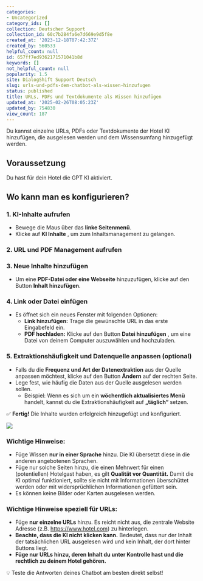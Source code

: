 ```yaml
---
categories:
- Uncategorized
category_ids: []
collection: Deutscher Support
collection_id: 60c7b284fa6e7d669e9d5f8e
created_at: '2023-12-18T07:42:37Z'
created_by: 560533
helpful_count: null
id: 657ff7ed9362171571041b8d
keywords: []
not_helpful_count: null
popularity: 1.5
site: DialogShift Support Deutsch
slug: urls-und-pdfs-dem-chatbot-als-wissen-hinzufugen
status: published
title: URLs, PDFs und Textdokumente als Wissen hinzufügen
updated_at: '2025-02-26T08:05:23Z'
updated_by: 754830
view_count: 187
---
```


Du kannst einzelne URLs, PDFs oder Textdokumente der Hotel KI hinzufügen, die ausgelesen werden und dem Wissensumfang hinzugefügt werden.

## Voraussetzung

Du hast für dein Hotel die GPT KI aktiviert.

## Wo kann man es konfigurieren?

###  **1\. KI-Inhalte aufrufen**

  * Bewege die Maus über das **linke Seitenmenü**.
  * Klicke auf **KI Inhalte** , um zum Inhaltsmanagement zu gelangen.



###  **2\. URL und PDF Management aufrufen**

###  **3\. Neue Inhalte hinzufügen**

  * Um eine **PDF-Datei oder eine Webseite** hinzuzufügen, klicke auf den Button **Inhalt hinzufügen**.



###  **4\. Link oder Datei einfügen**

  * Es öffnet sich ein neues Fenster mit folgenden Optionen:
    *  **Link hinzufügen:** Trage die gewünschte URL in das erste Eingabefeld ein.
    *  **PDF hochladen:** Klicke auf den Button **Datei hinzufügen** , um eine Datei von deinem Computer auszuwählen und hochzuladen.



###  **5\. Extraktionshäufigkeit und Datenquelle anpassen (optional)**

  * Falls du die **Frequenz und Art der Datenextraktion** aus der Quelle anpassen möchtest, klicke auf den Button **Ändern** auf der rechten Seite.
  * Lege fest, wie häufig die Daten aus der Quelle ausgelesen werden sollen.
    * Beispiel: Wenn es sich um ein **wöchentlich aktualisiertes Menü** handelt, kannst du die Extraktionshäufigkeit auf **„täglich“** setzen.



✅ **Fertig!** Die Inhalte wurden erfolgreich hinzugefügt und konfiguriert.

![](https://s3.amazonaws.com/helpscout.net/docs/assets/60c74eabb899954cddd470ce/images/67b471880b1efc27828158b1/file-3OVOrAgheW.png)

  


###  **Wichtige Hinweise:**

  * Füge Wissen **nur in einer Sprache** hinzu. Die KI übersetzt diese in die anderen angebotenen Sprachen.
  * Füge nur solche Seiten hinzu, die einen Mehrwert für einen (potentiellen) Hotelgast haben, es gilt **Qualität vor Quantität.** Damit die KI optimal funktioniert, sollte sie nicht mit Informationen überschüttet werden oder mit widersprüchlichen Informationen gefüttert sein.
  * Es können keine Bilder oder Karten ausgelesen werden.

  


###  **Wichtige Hinweise speziell für URLs:**

  * Füge **nur einzelne URLs** hinzu. Es reicht nicht aus, die zentrale Website Adresse (z.B. https://www.hotel.com) zu hinterlegen.
  *  **Beachte, dass die KI nicht klicken kann.** Bedeutet, dass nur der Inhalt der tatsächlichen URL ausgelesen wird und kein Inhalt, der dort hinter Buttons liegt.
  *  **Füge nur URLs hinzu, deren Inhalt du unter Kontrolle hast und die rechtlich zu deinem Hotel gehören.**

  


💡 Teste die Antworten deines Chatbot am besten direkt selbst!
